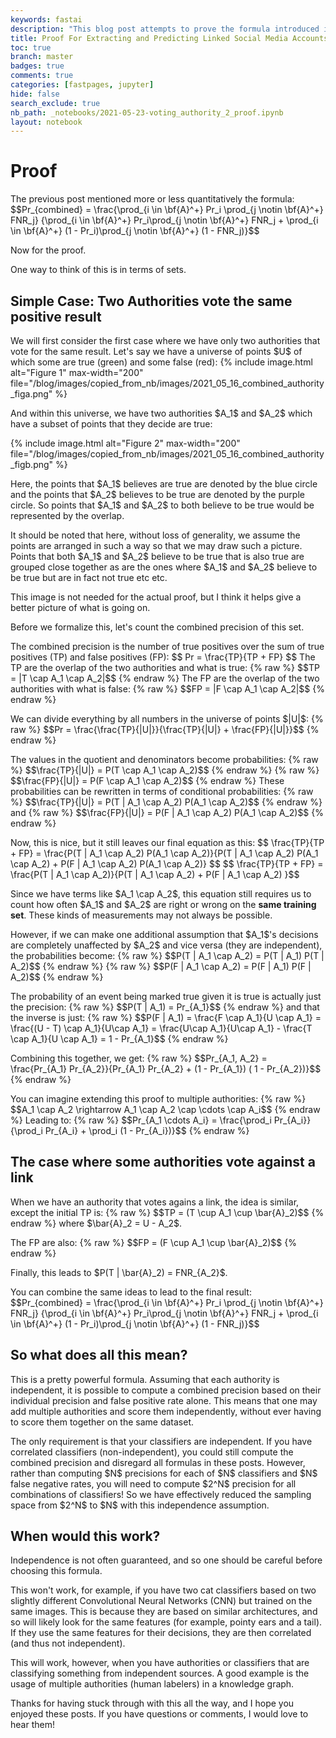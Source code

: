 ```yaml
---
keywords: fastai
description: "This blog post attempts to prove the formula introduced in 'Extracting and Predicting Linked Social Media Accounts'"
title: Proof For Extracting and Predicting Linked Social Media Accounts
toc: true
branch: master
badges: true
comments: true
categories: [fastpages, jupyter]
hide: false
search_exclude: true
nb_path: _notebooks/2021-05-23-voting_authority_2_proof.ipynb
layout: notebook
---
```


<!--
#################################################
### THIS FILE WAS AUTOGENERATED! DO NOT EDIT! ###
#################################################
# file to edit: _notebooks/2021-05-23-voting_authority_2_proof.ipynb
-->

<div class="container" id="notebook-container">
        
<div class="cell border-box-sizing text_cell rendered"><div class="inner_cell">
<div class="text_cell_render border-box-sizing rendered_html">
<h1 id="Proof">Proof<a class="anchor-link" href="#Proof"> </a></h1><p>The previous post mentioned more or less quantitatively the formula:
$$Pr_{combined} = \frac{\prod_{i \in \bf{A}^+} Pr_i \prod_{j \notin \bf{A}^+} FNR_j}
{\prod_{i \in \bf{A}^+} Pr_i\prod_{j \notin \bf{A}^+} FNR_j + \prod_{i \in \bf{A}^+} (1 - Pr_i)\prod_{j \notin \bf{A}^+} (1 - FNR_j)}$$</p>
<p>Now for the proof.</p>
<p>One way to think of this is in terms of sets.</p>

</div>
</div>
</div>
<div class="cell border-box-sizing text_cell rendered"><div class="inner_cell">
<div class="text_cell_render border-box-sizing rendered_html">
<h2 id="Simple-Case:-Two-Authorities-vote-the-same-positive-result">Simple Case: Two Authorities vote the same positive result<a class="anchor-link" href="#Simple-Case:-Two-Authorities-vote-the-same-positive-result"> </a></h2><p>We will first consider the first case where we have only two authorities that vote for the same result. Let's say we have a universe of points $U$ of which some are true (green) and some false (red):
{% include image.html alt="Figure 1" max-width="200" file="/blog/images/copied_from_nb/images/2021_05_16_combined_authority_figa.png" %}</p>
<p>And within this universe, we have two authorities $A_1$ and $A_2$ which have a subset of points that they decide are true:</p>
<p>{% include image.html alt="Figure 2" max-width="200" file="/blog/images/copied_from_nb/images/2021_05_16_combined_authority_figb.png" %}</p>
<p>Here, the points that $A_1$ believes are true are denoted by the blue circle and the points that $A_2$ believes to be true are denoted by the purple circle. So points that $A_1$ and $A_2$ to both believe to be true would be represented by the overlap.</p>
<p>It should be noted that here, without loss of generality, we assume the points are arranged in such a way so that we may draw such a picture. Points that both $A_1$ and $A_2$ believe to be true that is also true are grouped close together as are the ones where $A_1$ and $A_2$ believe to be true but are in fact not true etc etc.</p>
<p>This image is not needed for the actual proof, but I think it helps give a better picture of what is going on.</p>

</div>
</div>
</div>
<div class="cell border-box-sizing text_cell rendered"><div class="inner_cell">
<div class="text_cell_render border-box-sizing rendered_html">
<p>Before we formalize this, let's count the combined precision of this set.</p>
<p>The combined precision is the number of true positives over the sum of true positives (TP) and false positives (FP):
$$
Pr = \frac{TP}{TP + FP}
$$
The TP are the overlap of the two authorities and what is true:
{% raw %}
$$TP = |T \cap A_1 \cap A_2|$$
{% endraw %}
The FP are the overlap of the two authorities with what is false:
{% raw %}
$$FP = |F \cap A_1 \cap A_2|$$
{% endraw %}</p>
<p>We can divide everything by all numbers in the universe of points $|U|$:
{% raw %}
$$Pr = \frac{\frac{TP}{|U|}}{\frac{TP}{|U|} + \frac{FP}{|U|}}$$
{% endraw %}</p>
<p>The values in the quotient and denominators become probabilities:
{% raw %}
$$\frac{TP}{|U|} = P(T \cap A_1 \cap A_2)$$
{% endraw %}
{% raw %}
$$\frac{FP}{|U|} = P(F \cap A_1 \cap A_2)$$
{% endraw %}
These probabilities can be rewritten in terms of conditional probabilities:
{% raw %}
$$\frac{TP}{|U|} = P(T | A_1 \cap A_2) P(A_1 \cap A_2)$$
{% endraw %}
and
{% raw %}
$$\frac{FP}{|U|} = P(F | A_1 \cap A_2) P(A_1 \cap A_2)$$
{% endraw %}</p>
<p>Now, this is nice, but it still leaves our final equation as this:
$$
\frac{TP}{TP + FP} = \frac{P(T | A_1 \cap A_2) P(A_1 \cap A_2)}{P(T | A_1 \cap A_2) P(A_1 \cap A_2) + P(F | A_1 \cap A_2) P(A_1 \cap A_2)}
$$
$$
\frac{TP}{TP + FP} = \frac{P(T | A_1 \cap A_2)}{P(T | A_1 \cap A_2) + P(F | A_1 \cap A_2) }$$</p>
<p>Since we have terms like $A_1 \cap A_2$, this equation still requires us to count how often $A_1$ and $A_2$ are right or wrong on the <strong>same training set</strong>. These kinds of measurements may not always be possible.</p>

</div>
</div>
</div>
<div class="cell border-box-sizing text_cell rendered"><div class="inner_cell">
<div class="text_cell_render border-box-sizing rendered_html">
<p>However, if we can make one additional assumption that $A_1$'s decisions are completely unaffected by $A_2$ and vice versa (they are independent), the probabilities become:
{% raw %}
$$P(T | A_1 \cap A_2) = P(T | A_1) P(T | A_2)$$
{% endraw %}
{% raw %}
$$P(F | A_1 \cap A_2) = P(F | A_1) P(F | A_2)$$
{% endraw %}</p>
<p>The probability of an event being marked true given it is true is actually just the precision:
{% raw %}
$$P(T | A_1) = Pr_{A_1}$$
{% endraw %}
and that the inverse is just:
{% raw %}
$$P(F | A_1) = \frac{F \cap A_1}{U \cap A_1} = \frac{(U - T) \cap A_1}{U\cap A_1} = \frac{U\cap A_1}{U\cap A_1} - \frac{T \cap A_1}{U \cap A_1} = 1 - Pr_{A_1}$$
{% endraw %}</p>
<p>Combining this together, we get:
{% raw %}
$$Pr_{A_1, A_2} = \frac{Pr_{A_1} Pr_{A_2}}{Pr_{A_1} Pr_{A_2} + (1 - Pr_{A_1}) ( 1 - Pr_{A_2})}$$
{% endraw %}</p>

</div>
</div>
</div>
<div class="cell border-box-sizing text_cell rendered"><div class="inner_cell">
<div class="text_cell_render border-box-sizing rendered_html">
<p>You can imagine extending this proof to multiple authorities:
{% raw %}
$$A_1 \cap A_2 \rightarrow A_1 \cap A_2 \cap \cdots \cap A_i$$
{% endraw %}
Leading to:
{% raw %}
$$Pr_{A_1 \cdots A_i} = \frac{\prod_i Pr_{A_i}}{\prod_i Pr_{A_i} + \prod_i (1 - Pr_{A_i})}$$
{% endraw %}</p>

</div>
</div>
</div>
<div class="cell border-box-sizing text_cell rendered"><div class="inner_cell">
<div class="text_cell_render border-box-sizing rendered_html">
<h2 id="The-case-where-some-authorities-vote-against-a-link">The case where some authorities vote against a link<a class="anchor-link" href="#The-case-where-some-authorities-vote-against-a-link"> </a></h2><p>When we have an authority that votes agains a link, the 
idea is similar, except the initial TP is:
{% raw %}
$$TP = (T \cup A_1 \cup \bar{A}_2)$$
{% endraw %}
where $\bar{A}_2 = U - A_2$.</p>
<p>The FP are also:
{% raw %}
$$FP = (F \cup A_1 \cup \bar{A}_2)$$
{% endraw %}</p>
<p>Finally, this leads to $P(T | \bar{A}_2) = FNR_{A_2}$.</p>
<p>You can combine the same ideas to lead to the final result:
$$Pr_{combined} = \frac{\prod_{i \in \bf{A}^+} Pr_i \prod_{j \notin \bf{A}^+} FNR_j}
{\prod_{i \in \bf{A}^+} Pr_i\prod_{j \notin \bf{A}^+} FNR_j + \prod_{i \in \bf{A}^+} (1 - Pr_i)\prod_{j \notin \bf{A}^+} (1 - FNR_j)}$$</p>
<h2 id="So-what-does-all-this&#160;mean?">So what does all this&#160;mean?<a class="anchor-link" href="#So-what-does-all-this&#160;mean?"> </a></h2><p>This is a pretty powerful formula. Assuming that each authority is independent, it is possible to compute a combined precision based on their individual precision and false positive rate alone. This means that one may add multiple authorities and score them independently, without ever having to score them together on the same dataset.</p>
<p>The only requirement is that your classifiers are independent. 
If you have correlated classifiers (non-independent), you could 
still compute the combined precision and disregard all formulas 
in these posts. However, rather than computing $N$ precisions for 
each of $N$ classifiers and $N$ false negative rates, you will 
need to compute $2^N$ precision for all combinations of 
classifiers! So we have effectively reduced the sampling 
space from $2^N$ to $N$ with this independence assumption.</p>
<h2 id="When-would-this&#160;work?">When would this&#160;work?<a class="anchor-link" href="#When-would-this&#160;work?"> </a></h2><p>Independence is not often guaranteed, and so one should be careful before choosing this formula.</p>
<p>This won't work, for example, if you have two cat classifiers based on two slightly different Convolutional Neural Networks (CNN) but trained on the same images. This is because they are based on similar architectures, and so will likely look for the same features (for example, pointy ears and a tail). If they use the same features for their decisions, they are then correlated (and thus not independent).</p>
<p>This will work, however, when you have authorities or classifiers that are classifying something from independent sources. A good example is the usage of multiple authorities (human labelers) in a knowledge graph.</p>
<p>Thanks for having stuck through with this all the way, and I hope you enjoyed these posts. If you have questions or comments, I would love to hear them!</p>

</div>
</div>
</div>
</div>
 

